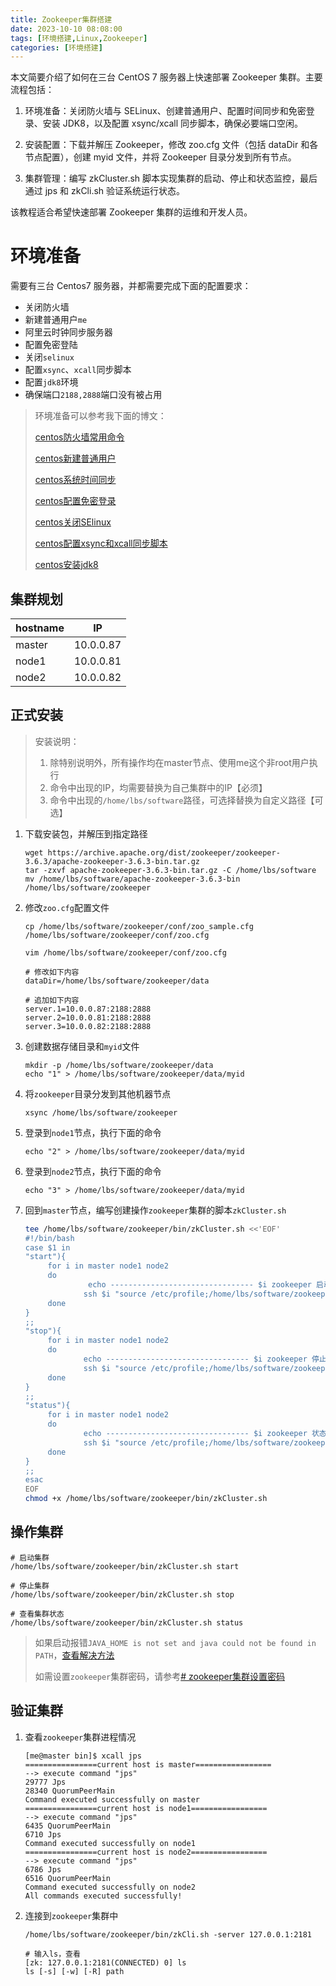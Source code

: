 ```yaml
---
title: Zookeeper集群搭建
date: 2023-10-10 08:08:00
tags: [环境搭建,Linux,Zookeeper]
categories: [环境搭建]
---
```


本文简要介绍了如何在三台 CentOS 7 服务器上快速部署 Zookeeper 集群。主要流程包括：

1. 环境准备：关闭防火墙与 SELinux、创建普通用户、配置时间同步和免密登录、安装 JDK8，以及配置 xsync/xcall 同步脚本，确保必要端口空闲。

2. 安装配置：下载并解压 Zookeeper，修改 zoo.cfg 文件（包括 dataDir 和各节点配置），创建 myid 文件，并将 Zookeeper 目录分发到所有节点。

3. 集群管理：编写 zkCluster.sh 脚本实现集群的启动、停止和状态监控，最后通过 jps 和 zkCli.sh 验证系统运行状态。

该教程适合希望快速部署 Zookeeper 集群的运维和开发人员。

<!-- more -->

# 环境准备

需要有三台 Centos7 服务器，并都需要完成下面的配置要求：

-   关闭防火墙
-   新建普通用户`me`
-   阿里云时钟同步服务器
-   配置免密登陆
-   关闭`selinux`
-   配置`xsync`、`xcall`同步脚本
-   配置`jdk8`环境
-   确保端口`2188,2888`端口没有被占用

> 环境准备可以参考我下面的博文：
>
> [centos防火墙常用命令](https://juejin.cn/post/7178874541744062522)
>
> [centos新建普通用户](https://juejin.cn/post/7357917741908787215)
>
> [centos系统时间同步](https://juejin.cn/post/7357917741908656143)
>
> [centos配置免密登录](https://juejin.cn/post/7277395904217939968)
>
> [centos关闭SElinux](https://juejin.cn/post/7322518787424305162)
>
> [centos配置xsync和xcall同步脚本](https://juejin.cn/post/7295962144750813221)
>
> [centos安装jdk8](https://juejin.cn/post/7173667982051606558)

## 集群规划

| hostname | IP | 
| --- | --- |
| master | 10.0.0.87 |
| node1 | 10.0.0.81 |
| node2 | 10.0.0.82 |

## 正式安装

> 安装说明：
> 1. 除特别说明外，所有操作均在master节点、使用me这个非root用户执行
> 2. 命令中出现的IP，均需要替换为自己集群中的IP【必须】
> 3. 命令中出现的`/home/lbs/software`路径，可选择替换为自定义路径【可选】

1. 下载安装包，并解压到指定路径
    ```shell
    wget https://archive.apache.org/dist/zookeeper/zookeeper-3.6.3/apache-zookeeper-3.6.3-bin.tar.gz
    tar -zxvf apache-zookeeper-3.6.3-bin.tar.gz -C /home/lbs/software
    mv /home/lbs/software/apache-zookeeper-3.6.3-bin /home/lbs/software/zookeeper
    ```

2. 修改`zoo.cfg`配置文件
    ```shell
    cp /home/lbs/software/zookeeper/conf/zoo_sample.cfg /home/lbs/software/zookeeper/conf/zoo.cfg
    
    vim /home/lbs/software/zookeeper/conf/zoo.cfg
    
    # 修改如下内容
    dataDir=/home/lbs/software/zookeeper/data
    
    # 追加如下内容
    server.1=10.0.0.87:2188:2888
    server.2=10.0.0.81:2188:2888
    server.3=10.0.0.82:2188:2888
    ```

3. 创建数据存储目录和`myid`文件
    ```shell
    mkdir -p /home/lbs/software/zookeeper/data
    echo "1" > /home/lbs/software/zookeeper/data/myid
    ```

4. 将`zookeeper`目录分发到其他机器节点
    ```
    xsync /home/lbs/software/zookeeper
    ```

5. 登录到`node1`节点，执行下面的命令
    ```shell
    echo "2" > /home/lbs/software/zookeeper/data/myid
    ```

6. 登录到`node2`节点，执行下面的命令
    ```shell
    echo "3" > /home/lbs/software/zookeeper/data/myid
    ```
7. 回到`master`节点，编写创建操作`zookeeper`集群的脚本`zkCluster.sh`

    ```bash
    tee /home/lbs/software/zookeeper/bin/zkCluster.sh <<'EOF'
    #!/bin/bash
    case $1 in
    "start"){
         for i in master node1 node2
         do
                  echo -------------------------------- $i zookeeper 启动 ---------------------------
                 ssh $i "source /etc/profile;/home/lbs/software/zookeeper/bin/zkServer.sh start"
         done
    }
    ;;
    "stop"){
         for i in master node1 node2
         do
                 echo -------------------------------- $i zookeeper 停止 ---------------------------
                 ssh $i "source /etc/profile;/home/lbs/software/zookeeper/bin/zkServer.sh stop"
         done
    }
    ;;
    "status"){
         for i in master node1 node2
         do
                 echo -------------------------------- $i zookeeper 状态 ---------------------------
                 ssh $i "source /etc/profile;/home/lbs/software/zookeeper/bin/zkServer.sh status"
         done
    }
    ;;
    esac
    EOF
    chmod +x /home/lbs/software/zookeeper/bin/zkCluster.sh
    ```

## 操作集群

```
# 启动集群
/home/lbs/software/zookeeper/bin/zkCluster.sh start

# 停止集群
/home/lbs/software/zookeeper/bin/zkCluster.sh stop

# 查看集群状态
/home/lbs/software/zookeeper/bin/zkCluster.sh status
```

> 如果启动报错`JAVA_HOME is not set and java could not be found in PATH`，[查看解决方法](https://blog.csdn.net/HACKERRONGGE/article/details/102485260)
>
> 如需设置`zookeeper`集群密码，请参考[# zookeeper集群设置密码](https://zhuanlan.zhihu.com/p/560809198)

## 验证集群

1. 查看`zookeeper`集群进程情况
    ```shell
    [me@master bin]$ xcall jps
    ================current host is master=================
    --> execute command "jps"
    29777 Jps
    28340 QuorumPeerMain
    Command executed successfully on master
    ================current host is node1=================
    --> execute command "jps"
    6435 QuorumPeerMain
    6710 Jps
    Command executed successfully on node1
    ================current host is node2=================
    --> execute command "jps"
    6786 Jps
    6516 QuorumPeerMain
    Command executed successfully on node2
    All commands executed successfully!
    ```
2. 连接到`zookeeper`集群中
    ```shell
    /home/lbs/software/zookeeper/bin/zkCli.sh -server 127.0.0.1:2181
    
    # 输入ls，查看
    [zk: 127.0.0.1:2181(CONNECTED) 0] ls
    ls [-s] [-w] [-R] path
    ```

